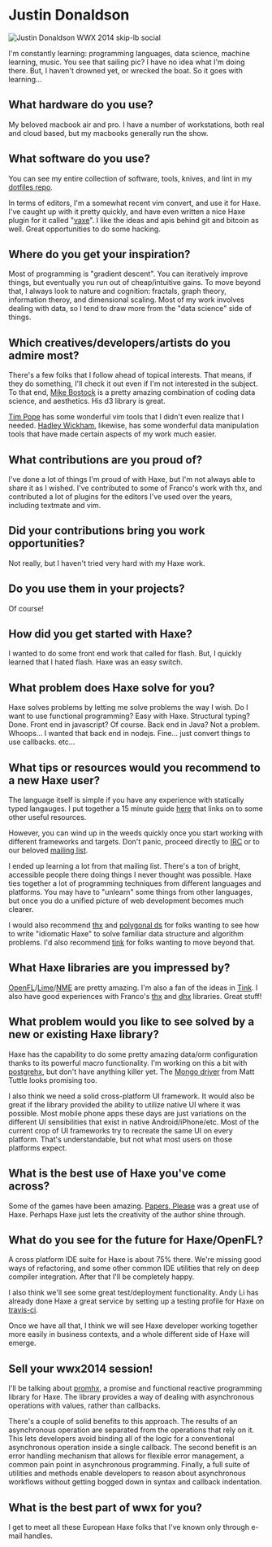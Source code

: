 [_template]: ../../templates/interview.html
[_author]: https://twitter.com/omgjjd "@omgjjd"

# Justin Donaldson

![Justin Donaldson WWX 2014 skip-lb social](/img/wwx/2014/jjd-sailing.png "Justin Donaldson")

I'm constantly learning: programming languages, data science, machine learning,
music.  You see that sailing pic?  I have no idea what I'm doing there.  But,
I haven't drowned yet, or wrecked the boat.  So it goes with learning... 


## What hardware do you use?

My beloved macbook air and pro.  I have a number of workstations, both real 
and cloud based, but my macbooks generally run the show.

## What software do you use?

You can see my entire collection of software, tools, knives, and lint in my
[dotfiles repo][dotfiles].

In terms of editors, I'm a somewhat recent vim convert, and use it for Haxe.
I've caught up with it pretty quickly, and have even written a nice Haxe plugin
for it called "[vaxe]".  I like the ideas and apis behind git and bitcoin as
well.  Great opportunities to do some hacking.


## Where do you get your inspiration?

Most of programming is "gradient descent".  You can iteratively improve things,
but eventually you run out of cheap/intuitive gains.  To move beyond that,
I always look to nature and cognition: fractals, graph theory, information
theroy, and dimensional scaling.  Most of my work involves dealing with
data, so I tend to draw more from the "data science" side of things.

## Which creatives/developers/artists do you admire most?  

There's a few folks that I follow ahead of topical interests.  That means, if
they do something, I'll check it out even if I'm not interested in the subject.
To that end, [Mike Bostock][ocks] is a pretty amazing combination of coding data
science, and aesthetics.  His d3 library is great.   

[Tim Pope][tpope] has some wonderful vim tools that I didn't even
realize that I needed.  [Hadley Wickham][co], likewise, has some
wonderful data manipulation tools that have made certain aspects of my work much
easier. 

## What contributions are you proud of?

I've done a lot of things I'm proud of with Haxe, but I'm not always able to
share it as I wished.  I've contributed to some of Franco's work with thx, and
contributed a lot of plugins for the editors I've used over the years, including
textmate and vim.  

## Did your contributions bring you work opportunities?

Not really, but I haven't tried very hard with my Haxe work. 

## Do you use them in your projects?

Of course!


## How did you get started with Haxe?

I wanted to do some front end work that called for flash.  But, I quickly
learned that I hated flash.  Haxe was an easy switch. 

## What problem does Haxe solve for you?

Haxe solves problems by letting me solve problems the way I wish.  Do I want to
use functional programming?  Easy with Haxe.  Structural typing?  Done.  Front
end in javascript?  Of course.  Back end in Java?  Not a problem.  Whoops... I
wanted that back end in nodejs.  Fine... just convert things to use callbacks.
etc...

## What tips or resources would you recommend to a new Haxe user?

The language itself is simple if you have any experience with statically typed
langauges.  I put together a 15 minute guide [here][learnxinyminutes] that links
on to some other useful resources.  

However, you can wind up in the weeds quickly once you start working with
different frameworks and targets.  Don't panic, proceed directly to [IRC][haxe]
or to our beloved [mailing list][google].

I ended up learning a lot from that mailing list. There's a ton of bright,
accessible people there doing things I never thought was possible. Haxe ties
together a lot of programming techniques from different languages and
platforms.  You may have to "unlearn" some things from other languages, but
once you do a unified picture of web development becomes much clearer.

I would also recommend [thx] and [polygonal ds][polygonal-ds]
for folks wanting to see how to write "idiomatic Haxe" to solve familiar data
structure and algorithm problems.
I'd also recommend [tink][tink_core] for folks wanting to move beyond that.

## What Haxe libraries are you impressed by?

[OpenFL][openfl]/[Lime][lime]/[NME][nme] are pretty amazing. I'm also a fan of
the ideas in [Tink][tink_core].  I also have good experiences with Franco's
[thx] and [dhx] libraries.  Great stuff!


## What problem would you like to see solved by a new or existing Haxe library?

Haxe has the capability to do some pretty amazing data/orm configuration thanks
to its powerful macro functionality.  I'm working on this a bit with
[postgrehx], but don't have anything killer yet.  The [Mongo
driver][mongo-haxe-driver] from Matt Tuttle looks promising too.

I also think we need a solid cross-platform UI framework.  It would also be
great if the library provided the ability to utilize native UI where it was
possible. Most mobile phone apps these days are just variations on the different
UI sensibilities that exist in native Android/iPhone/etc.  Most of the current
crop of UI frameworks try to recreate the same UI on every platform.  That's
understandable, but not what most users on those platforms expect. 

## What is the best use of Haxe you've come across?

Some of the games have been amazing.  [Papers, Please][papersplea] was a great
use of Haxe. Perhaps Haxe just lets the creativity of the author shine
through. 

## What do you see for the future for Haxe/OpenFL?

A cross platform IDE suite for Haxe is about 75% there.  We're missing good ways
of refactoring, and some other common IDE utilities that rely on deep compiler
integration. After that I'll be completely happy. 

I also think we'll see some great test/deployment functionality.  Andy Li has
already done Haxe a great service by setting up a testing profile for Haxe on
[travis-ci].

Once we have all that, I think we will see Haxe developer working together more
easily in business contexts, and a whole different side of Haxe will emerge.

## Sell your wwx2014 session!

I'll be talking about [promhx], a promise and functional reactive programming
library for Haxe.  The library provides a way of dealing with asynchronous
operations with values, rather than callbacks.

There's a couple of solid benefits to this approach. The results of an
asynchronous operation are separated from the operations that rely on it.  This
lets developers avoid binding all of the logic for a conventional asynchronous
operation inside a single callback.  The second benefit is an error handling
mechanism that allows for flexible error management, a common pain point in
asynchronous programming.  Finally, a full suite of utilities and methods enable
developers to reason about asynchronous workflows without getting bogged down in
syntax and callback indentation.

## What is the best part of wwx for you?

I get to meet all these European Haxe folks that I've known only through e-mail
handles.

[co]: http://had.co.nz/
[dhx]: https://github.com/fponticelli/dhx
[dotfiles]: https://github.com/jdonaldson/dotfiles
[tpope]: https://github.com/tpope
[google]: https://groups.google.com/forum/?hl=en#!forum/haxelang
[haxe]: http://haxe.org/com/meeting/irc?lang=en
[learnxinyminutes]: http://learnxinyminutes.com/docs/haxe/
[lime]: https://github.com/openfl/lime
[mongo-haxe-driver]: https://github.com/MattTuttle/mongo-haxe-driver
[nme]: https://github.com/haxenme/nme
[ocks]: http://bost.ocks.org/mike/
[openfl]: http://www.openfl.org/
[papersplea]: http://papersplea.se/
[polygonal-ds]: https://github.com/polygonal/ds
[postgrehx]: https://github.com/jdonaldson/postgrehx
[promhx]: https://github.com/jdonaldson/promhx
[thx]: https://github.com/fponticelli/thx
[tink_core]: https://github.com/haxetink/tink_core
[travis-ci]: https://travis-ci.org/HaxeFoundation/haxe
[vaxe]: https://github.com/jdonaldson/vaxe
